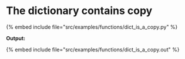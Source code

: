 # The dictionary contains copy


{% embed include file="src/examples/functions/dict_is_a_copy.py" %}

**Output:**

{% embed include file="src/examples/functions/dict_is_a_copy.out" %}


